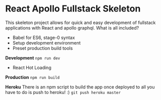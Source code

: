# React Apollo Fullstack Skeleton

This skeleton project allows for quick and easy development of fullstack applications with React and apollo graphql. What is all included?

- Babel for ES6, stage-0 syntax
- Setup development environment
- Preset production build tools

**Development**
`npm run dev`
- React Hot Loading

**Production**
`npm run build`

**Heroku**
There is an npm script to build the app once deployed to all you have to do is push to heroku! :)
`git push heroku master`

